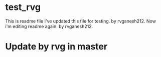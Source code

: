 # test_rvg
This is readme file
I've updated this file for testing. by rvganesh212.
Now i'm editing readme again. by rvganesh212.
  #
  # Update by rvg in master
